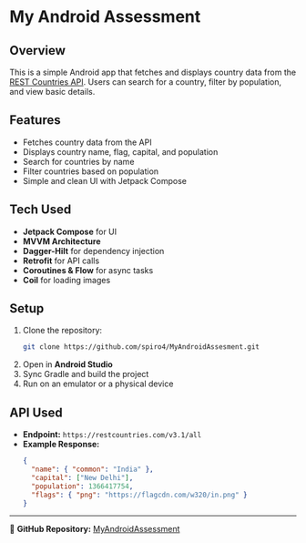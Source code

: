 # My Android Assessment

## Overview
This is a simple Android app that fetches and displays country data from the [REST Countries API](https://restcountries.com/v3.1/all).
Users can search for a country, filter by population, and view basic details.

## Features
- Fetches country data from the API
- Displays country name, flag, capital, and population
- Search for countries by name
- Filter countries based on population
- Simple and clean UI with Jetpack Compose

## Tech Used
- **Jetpack Compose** for UI
- **MVVM Architecture**
- **Dagger-Hilt** for dependency injection
- **Retrofit** for API calls
- **Coroutines & Flow** for async tasks
- **Coil** for loading images

## Setup
1. Clone the repository:
   ```bash
   git clone https://github.com/spiro4/MyAndroidAssesment.git
   ```
2. Open in **Android Studio**
3. Sync Gradle and build the project
4. Run on an emulator or a physical device

## API Used
- **Endpoint:** `https://restcountries.com/v3.1/all`
- **Example Response:**
  ```json
  {
    "name": { "common": "India" },
    "capital": ["New Delhi"],
    "population": 1366417754,
    "flags": { "png": "https://flagcdn.com/w320/in.png" }
  }
  ```

---
🔗 **GitHub Repository:** [MyAndroidAssessment](https://github.com/spiro4/MyAndroidAssesment)

